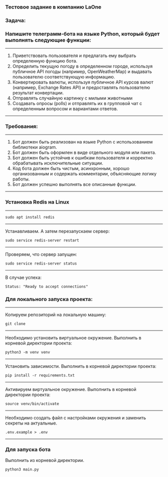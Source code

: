 ### Тестовое задание в компанию LaOne

### Задача:

### Напишите телеграмм-бота на языке Python, который будет выполнять следующие функции:
---
1. Приветствовать пользователя и предлагать ему выбрать определенную функцию бота.
2. Определить текущую погоду в определенном городе, используя публичное API погоды (например, OpenWeatherMap) и выдавать пользователю соответствующую информацию.
3. Конвертировать валюты, используя публичное API курсов валют (например, Exchange Rates API) и предоставлять пользователю результат конвертации.
4. Отправлять случайную картинку с милыми животными
5. Создавать опросы (polls) и отправлять их в групповой чат с определенным вопросом и вариантами ответов.
---

### Требования:
---
1. Бот должен быть реализован на языке Python с использованием библиотеки aiogram.
2. Бот должен быть оформлен в виде отдельного модуля или пакета.
3. Бот должен быть устойчив к ошибкам пользователя и корректно обрабатывать исключительные ситуации.
4. Код бота должен быть чистым, асинхронным, хорошо организованным и содержать комментарии, объясняющие логику работы.
5. Бот должен успешно выполнять все описанные функции.
---

### Установка Redis на Linux
---
```
sudo apt install redis
```
---
Устанавливаем. А затем перезапускаем сервер:
```
sudo service redis-server restart
```
---
Проверяем, что сервер запущен:
```
sudo service redis-server status
```
---
В случае успеха:
```
Status: "Ready to accept connections"
```

### Для локального запуска проекта:
---
Копируем репозиторий на локальную машину:
```
git clone 
```
---
Необходимо установить виртуальное окружение.
Выполнить в корневой директории проекта:
```
python3 -m venv venv
```
---
Установить зависимости.
Выполнить в корневой директории проекта:
```
pip install -r requirements.txt 
```
---
Активируем виртуальное окружение.
Выполнить в корневой директории проекта:
```
source venv/bin/activate
```
---
Необходимо создать файл с настройками окружения и заменить секреты на актуальные.
```
.env.example > .env
```
---
### Для запуска бота
Выполнить из корневой директории.
```
python3 main.py
```
